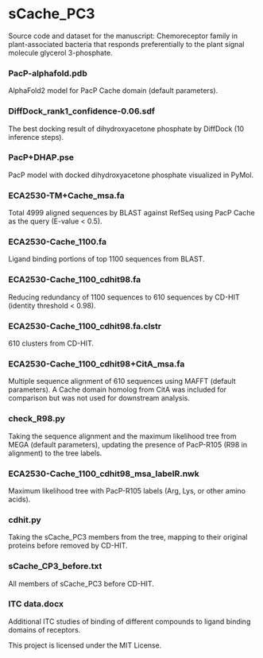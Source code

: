 # sCache_PC3
Source code and dataset for the manuscript: Chemoreceptor family in plant-associated bacteria that responds preferentially to the plant signal molecule glycerol 3-phosphate.

### PacP-alphafold.pdb
AlphaFold2 model for PacP Cache domain (default parameters).

### DiffDock_rank1_confidence-0.06.sdf
The best docking result of dihydroxyacetone phosphate by DiffDock (10 inference steps).

### PacP+DHAP.pse
PacP model with docked dihydroxyacetone phosphate visualized in PyMol.

### ECA2530-TM+Cache_msa.fa
Total 4999 aligned sequences by BLAST against RefSeq using PacP Cache as the query (E-value < 0.5).

### ECA2530-Cache_1100.fa
Ligand binding portions of top 1100 sequences from BLAST.

### ECA2530-Cache_1100_cdhit98.fa
Reducing redundancy of 1100 sequences to 610 sequences by CD-HIT (identity threshold < 0.98).

### ECA2530-Cache_1100_cdhit98.fa.clstr
610 clusters from CD-HIT.

### ECA2530-Cache_1100_cdhit98+CitA_msa.fa
Multiple sequence alignment of 610 sequences using MAFFT (default parameters). A Cache domain homolog from CitA was included for comparison but was not used for downstream analysis.

### check_R98.py
Taking the sequence alignment and the maximum likelihood tree from MEGA (default parameters), updating the presence of PacP-R105 (R98 in alignment) to the tree labels.

### ECA2530-Cache_1100_cdhit98_msa_labelR.nwk
Maximum likelihood tree with PacP-R105 labels (Arg, Lys, or other amino acids).

### cdhit.py
Taking the sCache_PC3 members from the tree, mapping to their original proteins before removed by CD-HIT.

### sCache_CP3_before.txt
All members of sCache_PC3 before CD-HIT.

### ITC data.docx
Additional ITC studies of binding of different compounds to ligand binding domains of receptors.

This project is licensed under the MIT License.
